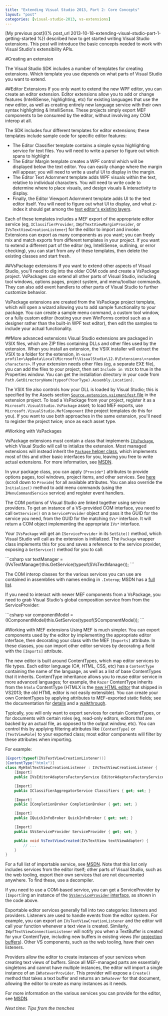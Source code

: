 ```yaml
---
title: "Extending Visual Studio 2013, Part 2: Core Concepts"
layout: "post"
categories: [visual-studio-2013, vs-extensions]
---
```


[My previous post]({% post_url 2013-10-18-extending-visual-studio-part-1-getting-started %}) described how to get started writing Visual Studio extensions.  This post will introduce the basic concepts needed to work with Visual Studio's extensibility APIs.

#Creating an extension

The Visual Studio SDK includes a number of templates for creating extensions.  Which template you use depends on what parts of Visual Studio you want to extend.

##Editor Extensions
If you only want to extend the new WPF editor, you can create an editor extension.  Editor extensions allow you to add or change features (IntelliSense, highlighting, etc) for existing languages that use the new editor, as well as creating entirely new language service with their own syntax highlighting & IntelliSense.  These projects simply export MEF components to be consumed by the editor, without involving any COM interop at all.  

The SDK includes four different templates for editor extensions; these templates include sample code for specific editor features:

 - The Editor Classifier template contains a simple synax highlighting service for text files.  You will need to write a parser to figure out which spans to highlight
 - The Editor Margin template creates a WPF control which will be displayed below the text editor.  You can easily change where the margin will appear; you will need to write a useful UI to display in the margin.
 - The Editor Text Adornment template adds WPF visuals within the text, relative to individual characters.  You will need to write code to determine where to place visuals, and design visuals & interactivity to display.
 - Finally, the Editor Viewport Adornment template adds UI to the text editor itself.  You will need to figure out what UI to display, and what z-index it should get among the [text editor's existing layers](http://msdn.microsoft.com/en-us/library/microsoft.visualstudio.text.editor.predefinedadornmentlayers).

Each of these templates includes a MEF export of the appropriate editor service (eg, `IClassifierProvider`, `IWpfTextViewMarginProvider`, or `IVsTextViewCreationListener`) for the editor to import and invoke.  Extensions can export as many components as you want; you can freely mix and match exports from different templates in your project.  If you want to extend a different part of the editor (eg, IntelliSense, outlining, or error checking), you can start from any of these templates, then delete the existing classes and start fresh.

##VsPackage extensions
If you want to extend other aspects of Visual Studio, you'll need to dig into the older COM code and create a VsPackage project.  VsPackages can extend all other parts of Visual Studio, including tool windows, options pages, project system, and menu/toolbar commands.  They can also add event handlers to other parts of Visual Studio to further customize behavior.

VsPackage extensions are created from the VsPackage project template, which will open a wizard allowing you to add sample functionality to your package.  You can create a sample menu command, a custom tool window, or a fully custom editor (hosting your own WinForms control such as a designer rather than the built-in WPF text editor), then edit the samples to include your actual functionality.


##More advanced extensions
Visual Studio extensions are packaged in VSIX files, which are ZIP files containing DLLs and other files used by the extension.  When you install an extension, the VSIX installer will extract the VSIX to a folder for the extension, in `<user profile>\AppData\Local\Microsoft\VisualStudio\12.0\Extensions\<random characters>`.  If your extension needs other files (eg, a separate EXE file), you can add the files to your project, then set `Include in VSIX` to true in the Properties window.  You can get the installation directory in your code from `Path.GetDirectoryName(typeof(YourType).Assembly.Location)`.

The VSIX file also controls how your DLL is loaded by Visual Studio; this is specified by the Assets section [`Source.extension.vsixmanifest` file](http://msdn.microsoft.com/en-us/library/vstudio/ee943167.aspx) in the extension project.  To load a VsPackage from your project, register it as a `Microsoft.VisualStudio.VsPackage` asset; to load MEF exports, use `Microsoft.VisualStudio.MefComponent` (the project templates do this for you).  If you want to use both approaches in the same extension, you'll need to register the project twice; once as each asset type.

#Working with VsPackages

VsPackage extensions must contain a class that implements [`IVsPackage`](http://msdn.microsoft.com/en-us/library/microsoft.visualstudio.shell.interop.ivspackage), which Visual Studio will call to intialize the extension.  Most managed extensions will instead inherit the [`Package` helper class](http://msdn.microsoft.com/en-us/library/microsoft.visualstudio.shell.package), which implements most of this and other basic interfaces for you, leaving you free to write actual extensions.  For more information, see [MSDN](http://msdn.microsoft.com/en-us/library/vstudio/bb166209.aspx "Managed VSPackages").

In your package class, you can apply `[Provide*]` attributes to provide options pages, tool windows, project items, and other services.  See [here](http://msdn.microsoft.com/en-us/library/Microsoft.VisualStudio.Shell%28v=vs.110%29.aspx#typeList) (scroll down to `Provide`) for all available attributes.  You can also override the `Initialize()` method to add menu commands (using the `IMenuCommandService` service) and register event handlers.

The COM portions of Visual Studio are linked together using service providers.  To get an instance of a VS-provided COM interface, you need to call `GetService()` on a `ServiceProvider` object and pass it the GUID for the service you need, from the GUID for the matching `SVs*` interface.  It will return a COM object implementing the appropriate `IVs*` interface.  

Your `IVsPackage` will get an `IServiceProvider` in its `SetSite()` method, which Visual Studio will call as the extension is initialized.  The `Package` wrapper class implements this for you and saves a reference to the service provider, exposing a `GetService()` method for you to call:

<div class="small"></div>
```csharp
var textManager = (IVsTextManager)this.GetService(typeof(SVsTextManager));
```

The COM interop classes for the various services you can use are contained in assemblies with names ending in `.Interop`; MSDN has a [full list](http://msdn.microsoft.com/en-us/library/vstudio/bb164686.aspx).

If you need to interact with newer MEF components from a VsPackage, you need to grab Visual Studio's global composition service from from the ServiceProvider:

<div class="small"></div>
```csharp
var componentModel = (IComponentModel)this.GetService(typeof(SComponentModel));
```

#Working with MEF extensions
Using MEF is much simpler.  You can export components used by the editor by implementing the appropriate editor interface, then decorating your class with the MEF `[Exports]` attribute.  In these classes, you can import other editor services by decorating a field with the `[Imports]` attribute.

The new editor is built around ContentTypes, which map editor services to file types.  Each editor language (C#, HTML, CSS, etc) has a `ContentType` containing the name of the language, as well as a list of base ContentTypes that it inherits.  ContentType inheritance allows you to reuse editor service in more advanced languages; for example, the `Razor` ContentType inherits from the `htmlx` ContentType  (HTMLX is the [new HTML editor](http://madskristensen.net/post/my-road-to-visual-studio-2013) that shipped in VS2013; the old HTML editor is not easily extensible).  You can create your own ContentTypes by applying attributes to MEF-exported static fields; see the documentation for [details](http://msdn.microsoft.com/en-us/library/dd885244.aspx#sectionToggle0) and a [walkthrough](http://msdn.microsoft.com/en-us/library/ee372313.aspx).

Typically, you will only want to export services for certain ContentTypes, or for documents with certain roles (eg, read-only editors, editors that are backed by an actual file, as opposed to the output window, etc).  You can control this by applying filtering attributes like `[ContentType]` or `[TextViewRole]` to your exported class; most editor components will filter by these attributes when importing.

For example:

```csharp
[Export(typeof(IVsTextViewCreationListener))]
[ContentType("htmlx")]
class MyHtmlTextViewCreationListener : IVsTextViewCreationListener {
    [Import]
    public IVsEditorAdaptersFactoryService EditorAdaptersFactoryService { get; set; }

    [Import]
    public IClassifierAggregatorService Classifiers { get; set; }

    [Import]
    public ICompletionBroker CompletionBroker { get; set; }

    [Import]
    public IQuickInfoBroker QuickInfoBroker { get; set; }

    [Import]
    public SVsServiceProvider ServiceProvider { get; set; }

    public void VsTextViewCreated(IVsTextView textViewAdapter) {
        // ...
    }
}
```

For a full list of importable service, see [MSDN](http://msdn.microsoft.com/en-us/library/dd885243.aspx "Editor Imports").  Note that this list only includes services from the editor itself; other parts of Visual Studio, such as the web tooling, export their own services that are not documented anywhere.  To find these, use a decompiler.

If you need to use a COM-based service, you can get a ServiceProvider by `[Import]`ing an instance of the [`SVsServiceProvider` interface](http://msdn.microsoft.com/en-us/library/microsoft.visualstudio.shell.svsserviceprovider.aspx), as shown in the code above.

Exportable editor services generally fall into two categories: listeners and providers.  Listeners are used to handle events from the editor system.  For example, you can export an `IVsTextViewCreationListener` and the editor will call your function whenever a text view is created.  Similarly, `IWpfTextViewConnectionListener` will notify you when a TextBuffer is created for your ContentType, including new buffers in existing views  (for [projection buffers](http://msdn.microsoft.com/en-us/library/dd885240.aspx#projection)).  Other VS components, such as the web tooling, have their own listeners.

Providers allow the editor to create instances of your services when creating text views of buffers.  Since all MEF-managed parts are essentially singletons and cannot have multiple instances, the editor will import a single instance of an <code>I<i>Whatever</i>Provider</code>.  This provider will expose a `Create()` method that takes a text buffer and returns an  <code>I<i>Whatever</i></code> for that document, allowing the editor to create as many instances as it needs.

For more information on the various services you can provide for the editor, see [MSDN](http://msdn.microsoft.com/en-us/library/dd885244.aspx "Editor Extension Points").

_Next time: Tips from the trenches_